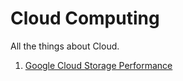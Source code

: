# Cloud Computing

All the things about Cloud.

1. [Google Cloud Storage Performance](gcs_performance.md)
